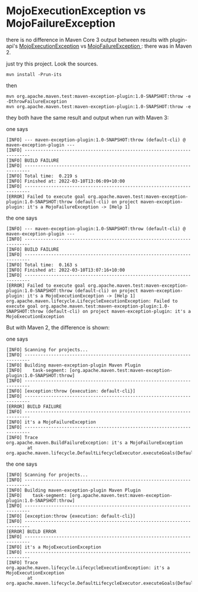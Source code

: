 MojoExecutionException vs MojoFailureException
=

there is no difference in Maven Core 3 output between results with plugin-api's
[MojoExecutionException](https://maven.apache.org/ref/3.8.4/maven-plugin-api/apidocs/org/apache/maven/plugin/MojoExecutionException.html)
vs [MojoFailureException ](https://maven.apache.org/ref/3.8.4/maven-plugin-api/apidocs/org/apache/maven/plugin/MojoFailureException.html):
there was in Maven 2.

just try this project. 
Look the sources.

```shell
mvn install -Prun-its
```

then 
```shell
mvn org.apache.maven.test:maven-exception-plugin:1.0-SNAPSHOT:throw -e -DthrowFailureException
mvn org.apache.maven.test:maven-exception-plugin:1.0-SNAPSHOT:throw -e
```

they both have the same result and output when run with Maven 3:

one says 
```shell
[INFO] --- maven-exception-plugin:1.0-SNAPSHOT:throw (default-cli) @ maven-exception-plugin ---
[INFO] ------------------------------------------------------------------------
[INFO] BUILD FAILURE
[INFO] ------------------------------------------------------------------------
[INFO] Total time:  0.219 s
[INFO] Finished at: 2022-03-10T13:06:09+10:00
[INFO] ------------------------------------------------------------------------
[ERROR] Failed to execute goal org.apache.maven.test:maven-exception-plugin:1.0-SNAPSHOT:throw (default-cli) on project maven-exception-plugin: it's a MojoFailureException -> [Help 1]
```
the one says 
```shell
[INFO] --- maven-exception-plugin:1.0-SNAPSHOT:throw (default-cli) @ maven-exception-plugin ---
[INFO] ------------------------------------------------------------------------
[INFO] BUILD FAILURE
[INFO] ------------------------------------------------------------------------
[INFO] Total time:  0.163 s
[INFO] Finished at: 2022-03-10T13:07:16+10:00
[INFO] ------------------------------------------------------------------------
[ERROR] Failed to execute goal org.apache.maven.test:maven-exception-plugin:1.0-SNAPSHOT:throw (default-cli) on project maven-exception-plugin: it's a MojoExecutionException -> [Help 1]
org.apache.maven.lifecycle.LifecycleExecutionException: Failed to execute goal org.apache.maven.test:maven-exception-plugin:1.0-SNAPSHOT:throw (default-cli) on project maven-exception-plugin: it's a MojoExecutionException
```

But with Maven 2, the difference is shown:

one says 
```shell
[INFO] Scanning for projects...
[INFO] ------------------------------------------------------------------------
[INFO] Building maven-exception-plugin Maven Plugin
[INFO]    task-segment: [org.apache.maven.test:maven-exception-plugin:1.0-SNAPSHOT:throw]
[INFO] ------------------------------------------------------------------------
[INFO] [exception:throw {execution: default-cli}]
[INFO] ------------------------------------------------------------------------
[ERROR] BUILD FAILURE
[INFO] ------------------------------------------------------------------------
[INFO] it's a MojoFailureException
[INFO] ------------------------------------------------------------------------
[INFO] Trace
org.apache.maven.BuildFailureException: it's a MojoFailureException
        at org.apache.maven.lifecycle.DefaultLifecycleExecutor.executeGoals(DefaultLifecycleExecutor.java:715)
```
the one says 
```shell
[INFO] Scanning for projects...
[INFO] ------------------------------------------------------------------------
[INFO] Building maven-exception-plugin Maven Plugin
[INFO]    task-segment: [org.apache.maven.test:maven-exception-plugin:1.0-SNAPSHOT:throw]
[INFO] ------------------------------------------------------------------------
[INFO] [exception:throw {execution: default-cli}]
[INFO] ------------------------------------------------------------------------
[ERROR] BUILD ERROR
[INFO] ------------------------------------------------------------------------
[INFO] it's a MojoExecutionException
[INFO] ------------------------------------------------------------------------
[INFO] Trace
org.apache.maven.lifecycle.LifecycleExecutionException: it's a MojoExecutionException
        at org.apache.maven.lifecycle.DefaultLifecycleExecutor.executeGoals(DefaultLifecycleExecutor.java:719)
```
